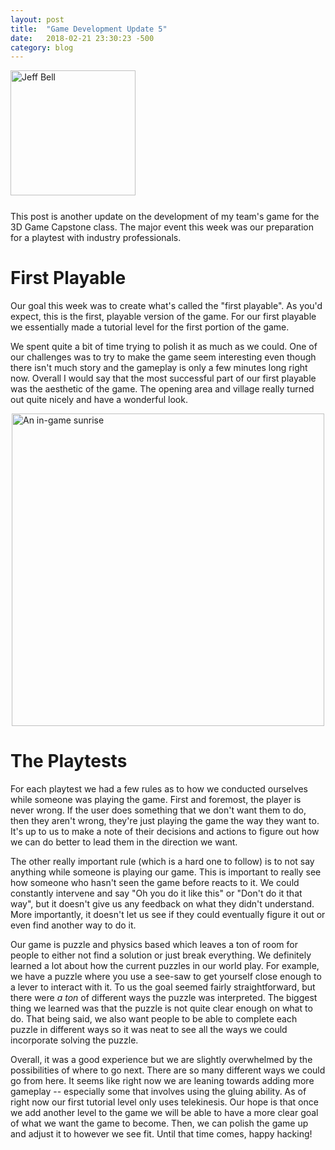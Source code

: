 ```yaml
---
layout: post
title:  "Game Development Update 5"
date:   2018-02-21 23:30:23 -500
category: blog
---
```

<img src="{{ site.url }}/assets/jeff-web.jpg" 
     alt="Jeff Bell" 
     style="width: 200px; padding-bottom: 25px" />  
This post is another update on the development of my team's game for the 3D
Game Capstone class. The major event this week was our preparation for a
playtest with industry professionals.

# First Playable

Our goal this week was to create what's called the "first playable". As you'd
expect, this is the first, playable version of the game. For our first playable
we essentially made a tutorial level for the first portion of the game.

We spent quite a bit of time trying to polish it as much as we could. One of
our challenges was to try to make the game seem interesting even though there
isn't much story and the gameplay is only a few minutes long right now. Overall
I would say that the most successful part of our first playable was the
aesthetic of the game. The opening area and village really turned out quite
nicely and have a wonderful look.

<img src="{{ site.url}}/assets/sunrise.gif" 
     alt="An in-game sunrise"
     style="width: 500px; margin: 0 auto; display: block;" />

# The Playtests

For each playtest we had a few rules as to how we conducted ourselves while
someone was playing the game. First and foremost, the player is never wrong.
If the user does something that we don't want them to do, then they aren't
wrong, they're just playing the game the way they want to. It's up to us to
make a note of their decisions and actions to figure out how we can do better
to lead them in the direction we want.

The other really important rule (which is a hard one to follow) is to not say
anything while someone is playing our game. This is important to really see how
someone who hasn't seen the game before reacts to it. We could constantly intervene
and say "Oh you do it like this" or "Don't do it that way", but it doesn't give
us any feedback on what they didn't understand. More importantly, it doesn't
let us see if they could eventually figure it out or even find another way to
do it.

Our game is puzzle and physics based which leaves a ton of room for people to
either not find a solution or just break everything. We definitely learned a
lot about how the current puzzles in our world play. For example, we have a
puzzle where you use a see-saw to get yourself close enough to a lever to
interact with it. To us the goal seemed fairly straightforward, but there were
*a ton* of different ways the puzzle was interpreted. The biggest thing we
learned was that the puzzle is not quite clear enough on what to do. That being
said, we also want people to be able to complete each puzzle in different ways
so it was neat to see all the ways we could incorporate solving the puzzle.

Overall, it was a good experience but we are slightly overwhelmed by the
possibilities of where to go next. There are so many different ways we could
go from here. It seems like right now we are leaning towards adding more gameplay -- especially some that involves using the gluing ability. As of right now our
first tutorial level only uses telekinesis. Our hope is that once we add another
level to the game we will be able to have a more clear goal of what we want the
game to become. Then, we can polish the game up and adjust it to however we see
fit. Until that time comes, happy hacking!
